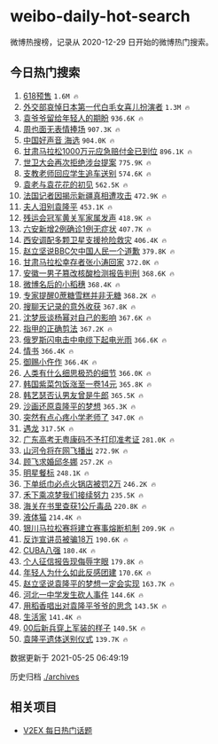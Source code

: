 # weibo-daily-hot-search

微博热搜榜，记录从 2020-12-29 日开始的微博热门搜索。

## 今日热门搜索

<!-- BEGIN -->

1. [618预售](https://s.weibo.com/weibo?q=%23618%E9%A2%84%E5%94%AE%23&Refer=top) `1.6M 🔥`
1. [外交部哀悼日本第一代白毛女喜儿扮演者](https://s.weibo.com/weibo?q=%23%E5%A4%96%E4%BA%A4%E9%83%A8%E5%93%80%E6%82%BC%E6%97%A5%E6%9C%AC%E7%AC%AC%E4%B8%80%E4%BB%A3%E7%99%BD%E6%AF%9B%E5%A5%B3%E5%96%9C%E5%84%BF%E6%89%AE%E6%BC%94%E8%80%85%23&Refer=top) `1.3M 🔥`
1. [袁爷爷留给年轻人的期盼](https://s.weibo.com/weibo?q=%23%E8%A2%81%E7%88%B7%E7%88%B7%E7%95%99%E7%BB%99%E5%B9%B4%E8%BD%BB%E4%BA%BA%E7%9A%84%E6%9C%9F%E7%9B%BC%23&Refer=top) `936.6K 🔥`
1. [周也面无表情捧场](https://s.weibo.com/weibo?q=%23%E5%91%A8%E4%B9%9F%E9%9D%A2%E6%97%A0%E8%A1%A8%E6%83%85%E6%8D%A7%E5%9C%BA%23&Refer=top) `907.3K 🔥`
1. [中国好声音 海选](https://s.weibo.com/weibo?q=%E4%B8%AD%E5%9B%BD%E5%A5%BD%E5%A3%B0%E9%9F%B3%20%E6%B5%B7%E9%80%89&Refer=top) `904.0K 🔥`
1. [甘肃马拉松1000万元应急赔付金已到位](https://s.weibo.com/weibo?q=%23%E7%94%98%E8%82%83%E9%A9%AC%E6%8B%89%E6%9D%BE1000%E4%B8%87%E5%85%83%E5%BA%94%E6%80%A5%E8%B5%94%E4%BB%98%E9%87%91%E5%B7%B2%E5%88%B0%E4%BD%8D%23&Refer=top) `896.1K 🔥`
1. [世卫大会再次拒绝涉台提案](https://s.weibo.com/weibo?q=%23%E4%B8%96%E5%8D%AB%E5%A4%A7%E4%BC%9A%E5%86%8D%E6%AC%A1%E6%8B%92%E7%BB%9D%E6%B6%89%E5%8F%B0%E6%8F%90%E6%A1%88%23&Refer=top) `775.9K 🔥`
1. [支教老师回应学生追车送别](https://s.weibo.com/weibo?q=%23%E6%94%AF%E6%95%99%E8%80%81%E5%B8%88%E5%9B%9E%E5%BA%94%E5%AD%A6%E7%94%9F%E8%BF%BD%E8%BD%A6%E9%80%81%E5%88%AB%23&Refer=top) `574.6K 🔥`
1. [袁老与袁花花的初见](https://s.weibo.com/weibo?q=%23%E8%A2%81%E8%80%81%E4%B8%8E%E8%A2%81%E8%8A%B1%E8%8A%B1%E7%9A%84%E5%88%9D%E8%A7%81%23&Refer=top) `562.5K 🔥`
1. [法国记者因揭示新疆真相遭攻击](https://s.weibo.com/weibo?q=%23%E6%B3%95%E5%9B%BD%E8%AE%B0%E8%80%85%E5%9B%A0%E6%8F%AD%E7%A4%BA%E6%96%B0%E7%96%86%E7%9C%9F%E7%9B%B8%E9%81%AD%E6%94%BB%E5%87%BB%23&Refer=top) `472.9K 🔥`
1. [夫人泪别袁隆平](https://s.weibo.com/weibo?q=%23%E5%A4%AB%E4%BA%BA%E6%B3%AA%E5%88%AB%E8%A2%81%E9%9A%86%E5%B9%B3%23&Refer=top) `453.1K 🔥`
1. [残运会冠军黄关军家属发声](https://s.weibo.com/weibo?q=%23%E6%AE%8B%E8%BF%90%E4%BC%9A%E5%86%A0%E5%86%9B%E9%BB%84%E5%85%B3%E5%86%9B%E5%AE%B6%E5%B1%9E%E5%8F%91%E5%A3%B0%23&Refer=top) `418.9K 🔥`
1. [六安新增2例确诊1例无症状](https://s.weibo.com/weibo?q=%23%E5%85%AD%E5%AE%89%E6%96%B0%E5%A2%9E2%E4%BE%8B%E7%A1%AE%E8%AF%8A1%E4%BE%8B%E6%97%A0%E7%97%87%E7%8A%B6%23&Refer=top) `407.7K 🔥`
1. [西安调配多颗卫星支援抢险救灾](https://s.weibo.com/weibo?q=%E8%A5%BF%E5%AE%89%E8%B0%83%E9%85%8D%E5%A4%9A%E9%A2%97%E5%8D%AB%E6%98%9F%E6%94%AF%E6%8F%B4%E6%8A%A2%E9%99%A9%E6%95%91%E7%81%BE&Refer=top) `406.4K 🔥`
1. [赵立坚说BBC欠中国人民一个道歉](https://s.weibo.com/weibo?q=%23%E8%B5%B5%E7%AB%8B%E5%9D%9A%E8%AF%B4BBC%E6%AC%A0%E4%B8%AD%E5%9B%BD%E4%BA%BA%E6%B0%91%E4%B8%80%E4%B8%AA%E9%81%93%E6%AD%89%23&Refer=top) `379.8K 🔥`
1. [甘肃马拉松幸存者张小涛回家](https://s.weibo.com/weibo?q=%23%E7%94%98%E8%82%83%E9%A9%AC%E6%8B%89%E6%9D%BE%E5%B9%B8%E5%AD%98%E8%80%85%E5%BC%A0%E5%B0%8F%E6%B6%9B%E5%9B%9E%E5%AE%B6%23&Refer=top) `372.0K 🔥`
1. [安徽一男子篡改核酸检测报告判刑](https://s.weibo.com/weibo?q=%23%E5%AE%89%E5%BE%BD%E4%B8%80%E7%94%B7%E5%AD%90%E7%AF%A1%E6%94%B9%E6%A0%B8%E9%85%B8%E6%A3%80%E6%B5%8B%E6%8A%A5%E5%91%8A%E5%88%A4%E5%88%91%23&Refer=top) `368.6K 🔥`
1. [微博名后的小稻穗](https://s.weibo.com/weibo?q=%23%E5%BE%AE%E5%8D%9A%E5%90%8D%E5%90%8E%E7%9A%84%E5%B0%8F%E7%A8%BB%E7%A9%97%23&Refer=top) `368.4K 🔥`
1. [专家提醒0蔗糖雪糕并非无糖](https://s.weibo.com/weibo?q=%23%E4%B8%93%E5%AE%B6%E6%8F%90%E9%86%920%E8%94%97%E7%B3%96%E9%9B%AA%E7%B3%95%E5%B9%B6%E9%9D%9E%E6%97%A0%E7%B3%96%23&Refer=top) `368.2K 🔥`
1. [搜聊天记录的意外收获](https://s.weibo.com/weibo?q=%23%E6%90%9C%E8%81%8A%E5%A4%A9%E8%AE%B0%E5%BD%95%E7%9A%84%E6%84%8F%E5%A4%96%E6%94%B6%E8%8E%B7%23&Refer=top) `367.8K 🔥`
1. [沈梦辰谈杨幂对自己的影响](https://s.weibo.com/weibo?q=%23%E6%B2%88%E6%A2%A6%E8%BE%B0%E8%B0%88%E6%9D%A8%E5%B9%82%E5%AF%B9%E8%87%AA%E5%B7%B1%E7%9A%84%E5%BD%B1%E5%93%8D%23&Refer=top) `367.6K 🔥`
1. [指甲的正确剪法](https://s.weibo.com/weibo?q=%23%E6%8C%87%E7%94%B2%E7%9A%84%E6%AD%A3%E7%A1%AE%E5%89%AA%E6%B3%95%23&Refer=top) `367.2K 🔥`
1. [俄罗斯闪电击中电缆下起电光雨](https://s.weibo.com/weibo?q=%23%E4%BF%84%E7%BD%97%E6%96%AF%E9%97%AA%E7%94%B5%E5%87%BB%E4%B8%AD%E7%94%B5%E7%BC%86%E4%B8%8B%E8%B5%B7%E7%94%B5%E5%85%89%E9%9B%A8%23&Refer=top) `366.6K 🔥`
1. [情书](https://s.weibo.com/weibo?q=%E6%83%85%E4%B9%A6&Refer=top) `366.4K 🔥`
1. [御赐小仵作](https://s.weibo.com/weibo?q=%E5%BE%A1%E8%B5%90%E5%B0%8F%E4%BB%B5%E4%BD%9C&Refer=top) `366.4K 🔥`
1. [人类有什么细思极恐的细节](https://s.weibo.com/weibo?q=%23%E4%BA%BA%E7%B1%BB%E6%9C%89%E4%BB%80%E4%B9%88%E7%BB%86%E6%80%9D%E6%9E%81%E6%81%90%E7%9A%84%E7%BB%86%E8%8A%82%23&Refer=top) `366.0K 🔥`
1. [韩国紫菜包饭涨至一卷14元](https://s.weibo.com/weibo?q=%23%E9%9F%A9%E5%9B%BD%E7%B4%AB%E8%8F%9C%E5%8C%85%E9%A5%AD%E6%B6%A8%E8%87%B3%E4%B8%80%E5%8D%B714%E5%85%83%23&Refer=top) `365.8K 🔥`
1. [韩艺瑟否认男友曾是牛郎](https://s.weibo.com/weibo?q=%23%E9%9F%A9%E8%89%BA%E7%91%9F%E5%90%A6%E8%AE%A4%E7%94%B7%E5%8F%8B%E6%9B%BE%E6%98%AF%E7%89%9B%E9%83%8E%23&Refer=top) `365.5K 🔥`
1. [沙画还原袁隆平的梦想](https://s.weibo.com/weibo?q=%23%E6%B2%99%E7%94%BB%E8%BF%98%E5%8E%9F%E8%A2%81%E9%9A%86%E5%B9%B3%E7%9A%84%E6%A2%A6%E6%83%B3%23&Refer=top) `365.3K 🔥`
1. [突然有点心疼小学老师了](https://s.weibo.com/weibo?q=%23%E7%AA%81%E7%84%B6%E6%9C%89%E7%82%B9%E5%BF%83%E7%96%BC%E5%B0%8F%E5%AD%A6%E8%80%81%E5%B8%88%E4%BA%86%23&Refer=top) `347.0K 🔥`
1. [遇龙](https://s.weibo.com/weibo?q=%E9%81%87%E9%BE%99&Refer=top) `317.5K 🔥`
1. [广东高考无粤康码不予打印准考证](https://s.weibo.com/weibo?q=%23%E5%B9%BF%E4%B8%9C%E9%AB%98%E8%80%83%E6%97%A0%E7%B2%A4%E5%BA%B7%E7%A0%81%E4%B8%8D%E4%BA%88%E6%89%93%E5%8D%B0%E5%87%86%E8%80%83%E8%AF%81%23&Refer=top) `281.0K 🔥`
1. [山河令将在网飞播出](https://s.weibo.com/weibo?q=%23%E5%B1%B1%E6%B2%B3%E4%BB%A4%E5%B0%86%E5%9C%A8%E7%BD%91%E9%A3%9E%E6%92%AD%E5%87%BA%23&Refer=top) `272.9K 🔥`
1. [顾飞求婚邱冬娜](https://s.weibo.com/weibo?q=%23%E9%A1%BE%E9%A3%9E%E6%B1%82%E5%A9%9A%E9%82%B1%E5%86%AC%E5%A8%9C%23&Refer=top) `257.2K 🔥`
1. [明星餐标](https://s.weibo.com/weibo?q=%23%E6%98%8E%E6%98%9F%E9%A4%90%E6%A0%87%23&Refer=top) `248.1K 🔥`
1. [下单纸巾必点火锅店被罚2万](https://s.weibo.com/weibo?q=%23%E4%B8%8B%E5%8D%95%E7%BA%B8%E5%B7%BE%E5%BF%85%E7%82%B9%E7%81%AB%E9%94%85%E5%BA%97%E8%A2%AB%E7%BD%9A2%E4%B8%87%23&Refer=top) `246.2K 🔥`
1. [禾下乘凉梦我们接续努力](https://s.weibo.com/weibo?q=%23%E7%A6%BE%E4%B8%8B%E4%B9%98%E5%87%89%E6%A2%A6%E6%88%91%E4%BB%AC%E6%8E%A5%E7%BB%AD%E5%8A%AA%E5%8A%9B%23&Refer=top) `235.5K 🔥`
1. [海关在书里查获1公斤毒品](https://s.weibo.com/weibo?q=%23%E6%B5%B7%E5%85%B3%E5%9C%A8%E4%B9%A6%E9%87%8C%E6%9F%A5%E8%8E%B71%E5%85%AC%E6%96%A4%E6%AF%92%E5%93%81%23&Refer=top) `220.8K 🔥`
1. [液体猫](https://s.weibo.com/weibo?q=%23%E6%B6%B2%E4%BD%93%E7%8C%AB%23&Refer=top) `214.4K 🔥`
1. [银川马拉松赛将建立赛事熔断机制](https://s.weibo.com/weibo?q=%23%E9%93%B6%E5%B7%9D%E9%A9%AC%E6%8B%89%E6%9D%BE%E8%B5%9B%E5%B0%86%E5%BB%BA%E7%AB%8B%E8%B5%9B%E4%BA%8B%E7%86%94%E6%96%AD%E6%9C%BA%E5%88%B6%23&Refer=top) `209.9K 🔥`
1. [反诈宣讲员被骗18万](https://s.weibo.com/weibo?q=%23%E5%8F%8D%E8%AF%88%E5%AE%A3%E8%AE%B2%E5%91%98%E8%A2%AB%E9%AA%9718%E4%B8%87%23&Refer=top) `190.6K 🔥`
1. [CUBA八强](https://s.weibo.com/weibo?q=CUBA%E5%85%AB%E5%BC%BA&Refer=top) `180.4K 🔥`
1. [个人征信报告现侮辱字眼](https://s.weibo.com/weibo?q=%23%E4%B8%AA%E4%BA%BA%E5%BE%81%E4%BF%A1%E6%8A%A5%E5%91%8A%E7%8E%B0%E4%BE%AE%E8%BE%B1%E5%AD%97%E7%9C%BC%23&Refer=top) `179.8K 🔥`
1. [年轻人为什么如此反感团建](https://s.weibo.com/weibo?q=%23%E5%B9%B4%E8%BD%BB%E4%BA%BA%E4%B8%BA%E4%BB%80%E4%B9%88%E5%A6%82%E6%AD%A4%E5%8F%8D%E6%84%9F%E5%9B%A2%E5%BB%BA%23&Refer=top) `170.6K 🔥`
1. [赵立坚说袁隆平的梦想一定会实现](https://s.weibo.com/weibo?q=%23%E8%B5%B5%E7%AB%8B%E5%9D%9A%E8%AF%B4%E8%A2%81%E9%9A%86%E5%B9%B3%E7%9A%84%E6%A2%A6%E6%83%B3%E4%B8%80%E5%AE%9A%E4%BC%9A%E5%AE%9E%E7%8E%B0%23&Refer=top) `163.7K 🔥`
1. [河北一中学发生砍人事件](https://s.weibo.com/weibo?q=%23%E6%B2%B3%E5%8C%97%E4%B8%80%E4%B8%AD%E5%AD%A6%E5%8F%91%E7%94%9F%E7%A0%8D%E4%BA%BA%E4%BA%8B%E4%BB%B6%23&Refer=top) `144.6K 🔥`
1. [用稻香唱出对袁隆平爷爷的思念](https://s.weibo.com/weibo?q=%23%E7%94%A8%E7%A8%BB%E9%A6%99%E5%94%B1%E5%87%BA%E5%AF%B9%E8%A2%81%E9%9A%86%E5%B9%B3%E7%88%B7%E7%88%B7%E7%9A%84%E6%80%9D%E5%BF%B5%23&Refer=top) `143.5K 🔥`
1. [生活家](https://s.weibo.com/weibo?q=%E7%94%9F%E6%B4%BB%E5%AE%B6&Refer=top) `141.4K 🔥`
1. [00后新兵穿上军装的样子](https://s.weibo.com/weibo?q=%2300%E5%90%8E%E6%96%B0%E5%85%B5%E7%A9%BF%E4%B8%8A%E5%86%9B%E8%A3%85%E7%9A%84%E6%A0%B7%E5%AD%90%23&Refer=top) `140.5K 🔥`
1. [袁隆平遗体送别仪式](https://s.weibo.com/weibo?q=%23%E8%A2%81%E9%9A%86%E5%B9%B3%E9%81%97%E4%BD%93%E9%80%81%E5%88%AB%E4%BB%AA%E5%BC%8F%23&Refer=top) `139.7K 🔥`

数据更新于 2021-05-25 06:49:19

<!-- END -->

历史归档 [./archives](./archives)

## 相关项目

- [V2EX 每日热门话题](https://github.com/boojack/v2ex-daily-hot-topic)
